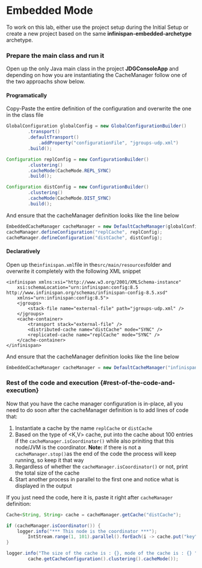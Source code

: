 # Embedded Mode

To work on this lab, either use the project setup during the Initial Setup or create a new project based on the same  **infinispan-embedded-archetype**  archetype.

### Prepare the main class and run it

Open up the only Java main class in the project  **JDGConsoleApp**  and depending on how you are instantiating the CacheManager follow one of the two approachs show below.

#### Programatically

Copy-Paste the entire definition of the configuration and overwrite the one in the class file

```java
GlobalConfiguration globalConfig = new GlobalConfigurationBuilder()
        .transport()
        .defaultTransport()
            .addProperty("configurationFile", "jgroups-udp.xml")
        .build();

Configuration replConfig = new ConfigurationBuilder()
        .clustering()
        .cacheMode(CacheMode.REPL_SYNC)
        .build();

Configuration distConfig = new ConfigurationBuilder()
        .clustering()
        .cacheMode(CacheMode.DIST_SYNC)
        .build();
```

And ensure that the cacheManager definition looks like the line below

```java
EmbeddedCacheManager cacheManager = new DefaultCacheManager(globalConfig);
cacheManager.defineConfiguration("replCache", replConfig);
cacheManager.defineConfiguration("distCache", distConfig);
```

#### Declaratively

Open up the`infinispan.xml`file in the`src/main/resources`folder and overwrite it completely with the following XML snippet

```markup
<infinispan xmlns:xsi="http://www.w3.org/2001/XMLSchema-instance"
    xsi:schemaLocation="urn:infinispan:config:8.5 http://www.infinispan.org/schemas/infinispan-config-8.5.xsd"
    xmlns="urn:infinispan:config:8.5">
    <jgroups>
        <stack-file name="external-file" path="jgroups-udp.xml" />
    </jgroups>
    <cache-container>
        <transport stack="external-file" />
        <distributed-cache name="distCache" mode="SYNC" />
        <replicated-cache name="replCache" mode="SYNC" />
    </cache-container>
</infinispan>
```

And ensure that the cacheManager definition looks like the line below

```java
EmbeddedCacheManager cacheManager = new DefaultCacheManager("infinispan.xml");
```

### Rest of the code and execution {#rest-of-the-code-and-execution}

Now that you have the cache manager configuration is in-place, all you need to do soon after the cacheManager definition is to add lines of code that:

1. Instantiate a cache by the name `replCache` or `distCache`
2. Based on the type of &lt;K,V&gt; cache, put into the cache about 100 entries if the `cacheManager.isCoordinator()` while also priniting that this node/JVM is the coordinator. **Note:**  if there is not a `cacheManager.stop()`as the end of the code the process will keep running, so keep it that way
3. Regardless of whether the `cacheManager.isCoordinator()` or not, print the total size of the cache
4. Start another process in parallel to the first one and notice what is displayed in the output

If you just need the code, here it is, paste it right after `cacheManager` definition:

```java
Cache<String, String> cache = cacheManager.getCache("distCache");

if (cacheManager.isCoordinator()) {
    logger.info("*** This node is the coordinator ***");
        IntStream.range(1, 101).parallel().forEach(i -> cache.put("key" + i, "value" + i));
}

logger.info("The size of the cache is : {}, mode of the cache is : {} ", cache.size(),
        cache.getCacheConfiguration().clustering().cacheMode());
```

